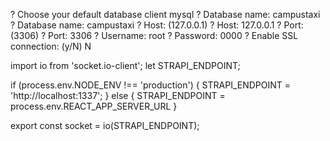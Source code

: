? Choose your default database client mysql
? Database name: campustaxi
? Database name: campustaxi
? Host: (127.0.0.1)
? Host: 127.0.0.1
? Port: (3306)
? Port: 3306
? Username: root
? Password: 0000
? Enable SSL connection: (y/N) N


import io from 'socket.io-client';
let STRAPI_ENDPOINT;

if (process.env.NODE_ENV !== 'production') {
    STRAPI_ENDPOINT = 'http://localhost:1337';
} else {
    STRAPI_ENDPOINT = process.env.REACT_APP_SERVER_URL
}

export const socket = io(STRAPI_ENDPOINT);